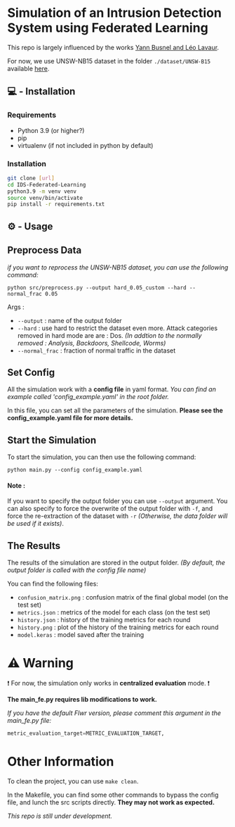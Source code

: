 # Simulation of an Intrusion Detection System using Federated Learning

This repo is largely influenced by the works [Yann Busnel and Léo Lavaur](https://github.com/phdcybersec/nof_2023/tree/main).

For now, we use UNSW-NB15 dataset in the folder `./dataset/UNSW-B15` available [here](https://research.unsw.edu.au/projects/unsw-nb15-dataset).

## 💻 - Installation

### Requirements

- Python 3.9 (or higher?)
- pip
- virtualenv (if not included in python by default)

### Installation

```bash
git clone [url]
cd IDS-Federated-Learning
python3.9 -m venv venv
source venv/bin/activate
pip install -r requirements.txt
```

## ⚙️ - Usage

## Preprocess Data

_if you want to reprocess the UNSW-NB15 dataset, you can use the following command:_

`python src/preprocess.py --output hard_0.05_custom --hard --normal_frac 0.05`

Args :

- `--output` : name of the output folder
- `--hard` : use hard to restrict the dataset even more. Attack categories removed in hard mode are are : Dos. _(In addtion to the normally removed : Analysis, Backdoors, Shellcode, Worms)_
- `--normal_frac` : fraction of normal traffic in the dataset

## Set Config

All the simulation work with a **config file** in yaml format. _You can find an example called 'config_example.yaml' in the root folder._

In this file, you can set all the parameters of the simulation.
**Please see the config_example.yaml file for more details.**

## Start the Simulation

To start the simulation, you can then use the following command:

`python main.py --config config_example.yaml`

#### Note :

If you want to specify the output folder you can use `--output` argument.
You can also specify to force the overwrite of the output folder with `-f`, and force the re-extraction of the dataset with `-r` _(Otherwise, the data folder will be used if it exists)_.

## The Results

The results of the simulation are stored in the output folder. _(By default, the output folder is called with the config file name)_

You can find the following files:

- `confusion_matrix.png` : confusion matrix of the final global model (on the test set)
- `metrics.json` : metrics of the model for each class (on the test set)
- `history.json` : history of the training metrics for each round
- `history.png` : plot of the history of the training metrics for each round
- `model.keras` : model saved after the training

# ⚠️ Warning

❗ For now, the simulation only works in **centralized evaluation** mode. ❗

**The main_fe.py requires lib modifications to work.**

_If you have the default Flwr version, please comment this argument in the main_fe.py file:_

```python
metric_evaluation_target=METRIC_EVALUATION_TARGET,
```

# Other Information

To clean the project, you can use `make clean`.

In the Makefile, you can find some other commands to bypass the config file, and lunch the src scripts directly. **They may not work as expected.**

_This repo is still under development._
